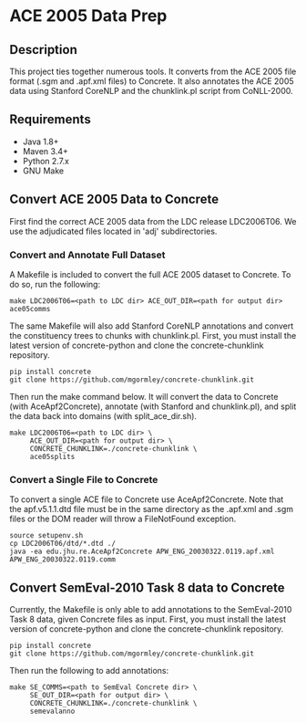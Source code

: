 # ACE 2005 Data Prep

## Description

This project ties together numerous tools. It converts from the ACE
2005 file format (.sgm and .apf.xml files) to Concrete. It also
annotates the ACE 2005 data using Stanford CoreNLP and the
chunklink.pl script from CoNLL-2000.

## Requirements

- Java 1.8+
- Maven 3.4+
- Python 2.7.x
- GNU Make

## Convert ACE 2005 Data to Concrete

First find the correct ACE 2005 data from the LDC release
LDC2006T06. We use the adjudicated files located in 'adj'
subdirectories. 

### Convert and Annotate Full Dataset

A Makefile is included to convert the full ACE 2005 dataset to
Concrete. To do so, run the following:

    make LDC2006T06=<path to LDC dir> ACE_OUT_DIR=<path for output dir> ace05comms

The same Makefile will also add Stanford CoreNLP annotations
and convert the constituency trees to chunks with chunklink.pl. 
First, you must install the latest version of concrete-python and
clone the concrete-chunklink repository.

    pip install concrete
    git clone https://github.com/mgormley/concrete-chunklink.git

Then run the make command below. It will convert the data to Concrete
(with AceApf2Concrete), annotate (with Stanford and chunklink.pl), and
split the data back into domains (with split_ace_dir.sh).

    make LDC2006T06=<path to LDC dir> \
         ACE_OUT_DIR=<path for output dir> \
         CONCRETE_CHUNKLINK=./concrete-chunklink \
         ace05splits

### Convert a Single File to Concrete

To convert a single ACE file to Concrete use AceApf2Concrete. 
Note that the apf.v5.1.1.dtd file must be in the same directory 
as the .apf.xml and .sgm files or the DOM reader will throw a 
FileNotFound exception.

    source setupenv.sh
    cp LDC2006T06/dtd/*.dtd ./
    java -ea edu.jhu.re.AceApf2Concrete APW_ENG_20030322.0119.apf.xml APW_ENG_20030322.0119.comm
    

## Convert SemEval-2010 Task 8 data to Concrete

Currently, the Makefile is only able to add annotations to the
SemEval-2010 Task 8 data, given Concrete files as input.
First, you must install the latest version of concrete-python and
clone the concrete-chunklink repository.

    pip install concrete
    git clone https://github.com/mgormley/concrete-chunklink.git

Then run the following to add annotations:

    make SE_COMMS=<path to SemEval Concrete dir> \
         SE_OUT_DIR=<path for output dir> \
         CONCRETE_CHUNKLINK=./concrete-chunklink \
         semevalanno



